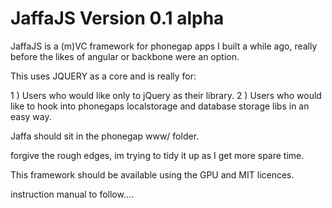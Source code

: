 # JaffaJS Version 0.1 alpha 

JaffaJS is a (m)VC framework for phonegap apps I built a while ago, really before the likes of angular or backbone were an option. 

This uses JQUERY as a core and is really for: 

1 ) Users who would like only to jQuery as their library.
2 ) Users who would like to hook into phonegaps localstorage and database storage libs in an easy way.

Jaffa should sit in the phonegap www/ folder.

forgive the rough edges, im trying to tidy it up as I get more spare time.

This framework should be available using the GPU and MIT licences. 

instruction manual to follow....